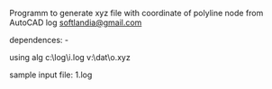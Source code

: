 Programm to generate xyz file with coordinate of polyline node from AutoCAD log
softlandia@gmail.com

dependences: -

using
alg c:\log\i.log v:\dat\o.xyz

sample input file: 1.log
